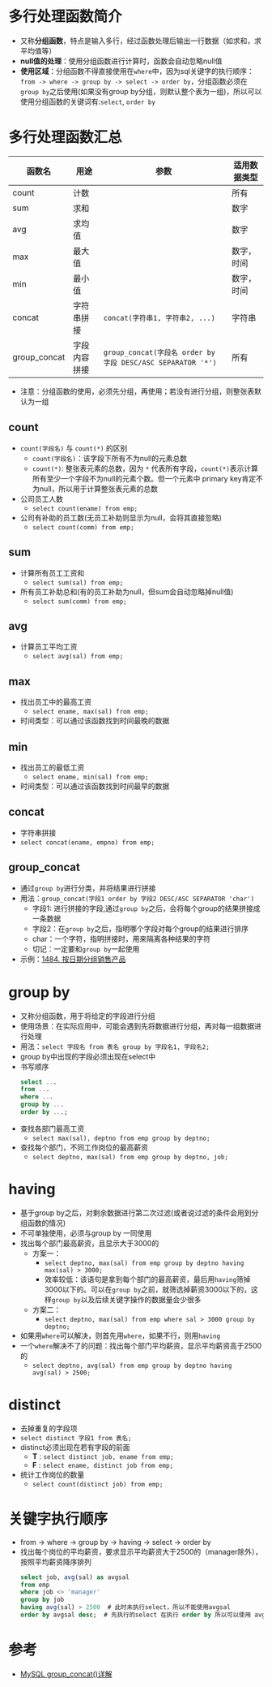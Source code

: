 # 多行处理函数简介
* 又称**分组函数**，特点是输入多行，经过函数处理后输出一行数据（如求和，求平均值等）
* **null值的处理**：使用分组函数进行计算时，函数会自动忽略null值
* **使用区域**：分组函数不得直接使用在`where`中，因为sql关键字的执行顺序：`from -> where -> group by -> select -> order by`，分组函数必须在`group by`之后使用(如果没有group by分组，则默认整个表为一组)，所以可以使用分组函数的关键词有:`select`, `order by`

# 多行处理函数汇总
|函数名|用途|参数|适用数据类型|
|--|--|--|--|
|count|计数||所有|
|sum|求和||数字|
|avg|求均值||数字|
|max|最大值||数字，时间|
|min|最小值||数字，时间|
|concat|字符串拼接|`concat(字符串1, 字符串2, ...)`|字符串|
|group_concat|字段内容拼接| `group_concat(字段名 order by 字段 DESC/ASC SEPARATOR '*')`|所有|
* 注意：分组函数的使用，必须先分组，再使用；若没有进行分组，则整张表默认为一组

## count
* `count(字段名)` 与 `count(*)` 的区别
  * `count(字段名)`：该字段下所有不为null的元素总数
  * `count(*)`: 整张表元素的总数，因为 `*` 代表所有字段，`count(*)`表示计算所有至少一个字段不为null的元素个数。但一个元素中 primary key肯定不为null，所以用于计算整张表元素的总数
* 公司员工人数
  * `select count(ename) from emp;`
* 公司有补助的员工数(无员工补助则显示为null，会将其直接忽略)
  * `select count(comm) from emp;`

## sum
* 计算所有员工工资和
  * `select sum(sal) from emp;`
* 所有员工补助总和(有的员工补助为null，但sum会自动忽略掉null值)
  * `select sum(comm) from emp;`

## avg
* 计算员工平均工资
  * `select avg(sal) from emp;`

## max
* 找出员工中的最高工资
  * `select ename, max(sal) from emp;`
* 时间类型：可以通过该函数找到时间最晚的数据

## min
* 找出员工的最低工资
  * `select ename, min(sal) from emp;`
* 时间类型：可以通过该函数找到时间最早的数据

## concat
* 字符串拼接
* `select concat(ename, empno) from emp;`

## group_concat
* 通过`group by`进行分类，并将结果进行拼接
* 用法：`group_concat(字段1 order by 字段2 DESC/ASC SEPARATOR 'char')`
  * 字段1: 进行拼接的字段,通过`group by`之后，会将每个group的结果拼接成一条数据
  * 字段2：在`group by`之后，指明哪个字段对每个group的结果进行排序
  * char：一个字符，指明拼接时，用来隔离各种结果的字符
  * 切记：一定要和`group by`一起使用
* 示例：[1484. 按日期分组销售产品](https://leetcode.cn/problems/group-sold-products-by-the-date/)

# group by
* 又称分组函数，用于将给定的字段进行分组
* 使用场景：在实际应用中，可能会遇到先将数据进行分组，再对每一组数据进行处理
* 用法：`select 字段名 from 表名 group by 字段名1, 字段名2;`
* group by中出现的字段必须出现在select中
* 书写顺序
  ```sql
  select ...
  from ...
  where ...
  group by ...
  order by ...;
  ```
* 查找各部门最高工资
  * `select max(sal), deptno from emp group by deptno;`
* 查找每个部门，不同工作岗位的最高薪资
  * `select deptno, max(sal) from emp group by deptno, job;`

# having
* 基于group by之后，对剩余数据进行第二次过滤(或者说过滤的条件会用到分组函数的情况)
* 不可单独使用，必须与group by 一同使用
* 找出每个部门最高薪资，且显示大于3000的
  * 方案一：
    * `select deptno, max(sal) from emp group by deptno having max(sal) > 3000;`
    * 效率较低：该语句是拿到每个部门的最高薪资，最后用`having`筛掉3000以下的。可以在`group by`之前，就筛选掉薪资3000以下的，这样`group by`以及后续关键字操作的数据量会少很多
  * 方案二：
    * `select deptno, max(sal) from emp where sal > 3000 group by deptno;`
* 如果用`where`可以解决，则首先用`where`，如果不行，则用`having`
* 一个`where`解决不了的问题：找出每个部门平均薪资，显示平均薪资高于2500的
  * `select deptno, avg(sal) from emp group by deptno having avg(sal) > 2500;`

# distinct
* 去掉重复的字段项
* `select distinct 字段1 from 表名;`
* distinct必须出现在若有字段的前面
  - **T** : `select distinct job, ename from emp;`
  - **F** : `select ename, distinct job from emp;`
* 统计工作岗位的数量
  * `select count(distinct job) from emp;`

# 关键字执行顺序
* from -> where -> group by -> having -> select -> order by
* 找出每个岗位的平均薪资，要求显示平均薪资大于2500的（manager除外），按照平均薪资降序排列
    ```sql
    select job, avg(sal) as avgsal
    from emp 
    where job <> 'manager' 
    group by job 
    having avg(sal) > 2500  # 此时未执行select，所以不能使用avgsal
    order by avgsal desc;  # 先执行的select 在执行 order by 所以可以使用 avgsal
    ```

# 参考
* [MySQL group_concat()详解](https://blog.csdn.net/weixin_46544385/article/details/120563650)











